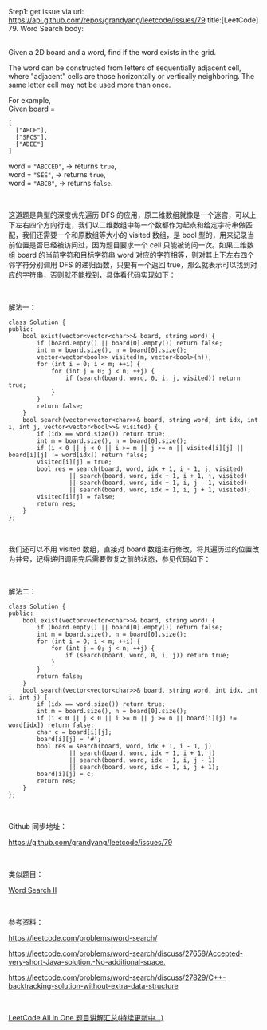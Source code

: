 Step1: get issue via url: https://api.github.com/repos/grandyang/leetcode/issues/79 
 title:[LeetCode] 79. Word Search 
 body:  
  

Given a 2D board and a word, find if the word exists in the grid.

The word can be constructed from letters of sequentially adjacent cell, where "adjacent" cells are those horizontally or vertically neighboring. The same letter cell may not be used more than once.

For example,  
Given board =
    
    
    [
      ["ABCE"],
      ["SFCS"],
      ["ADEE"]
    ]
    

word = `"ABCCED"`, -> returns `true`,  
word = `"SEE"`, -> returns `true`,  
word = `"ABCB"`, -> returns `false`.

 

这道题是典型的深度优先遍历 DFS 的应用，原二维数组就像是一个迷宫，可以上下左右四个方向行走，我们以二维数组中每一个数都作为起点和给定字符串做匹配，我们还需要一个和原数组等大小的 visited 数组，是 bool 型的，用来记录当前位置是否已经被访问过，因为题目要求一个 cell 只能被访问一次。如果二维数组 board 的当前字符和目标字符串 word 对应的字符相等，则对其上下左右四个邻字符分别调用 DFS 的递归函数，只要有一个返回 true，那么就表示可以找到对应的字符串，否则就不能找到，具体看代码实现如下：

 

解法一：
    
    
    class Solution {
    public:
        bool exist(vector<vector<char>>& board, string word) {
            if (board.empty() || board[0].empty()) return false;
            int m = board.size(), n = board[0].size();
            vector<vector<bool>> visited(m, vector<bool>(n));
            for (int i = 0; i < m; ++i) {
                for (int j = 0; j < n; ++j) {
                    if (search(board, word, 0, i, j, visited)) return true;
                }
            }
            return false;
        }
        bool search(vector<vector<char>>& board, string word, int idx, int i, int j, vector<vector<bool>>& visited) {
            if (idx == word.size()) return true;
            int m = board.size(), n = board[0].size();
            if (i < 0 || j < 0 || i >= m || j >= n || visited[i][j] || board[i][j] != word[idx]) return false;
            visited[i][j] = true;
            bool res = search(board, word, idx + 1, i - 1, j, visited) 
                     || search(board, word, idx + 1, i + 1, j, visited)
                     || search(board, word, idx + 1, i, j - 1, visited)
                     || search(board, word, idx + 1, i, j + 1, visited);
            visited[i][j] = false;
            return res;
        }
    };

 

我们还可以不用 visited 数组，直接对 board 数组进行修改，将其遍历过的位置改为井号，记得递归调用完后需要恢复之前的状态，参见代码如下：

 

解法二：
    
    
    class Solution {
    public:
        bool exist(vector<vector<char>>& board, string word) {
            if (board.empty() || board[0].empty()) return false;
            int m = board.size(), n = board[0].size();
            for (int i = 0; i < m; ++i) {
                for (int j = 0; j < n; ++j) {
                    if (search(board, word, 0, i, j)) return true;
                }
            }
            return false;
        }
        bool search(vector<vector<char>>& board, string word, int idx, int i, int j) {
            if (idx == word.size()) return true;
            int m = board.size(), n = board[0].size();
            if (i < 0 || j < 0 || i >= m || j >= n || board[i][j] != word[idx]) return false;    
            char c = board[i][j];
            board[i][j] = '#';
            bool res = search(board, word, idx + 1, i - 1, j) 
                     || search(board, word, idx + 1, i + 1, j)
                     || search(board, word, idx + 1, i, j - 1)
                     || search(board, word, idx + 1, i, j + 1);
            board[i][j] = c;
            return res;
        }
    };

 

Github 同步地址：

<https://github.com/grandyang/leetcode/issues/79>

 

类似题目：

[Word Search II](http://www.cnblogs.com/grandyang/p/4516013.html)

 

参考资料：

<https://leetcode.com/problems/word-search/>

<https://leetcode.com/problems/word-search/discuss/27658/Accepted-very-short-Java-solution.-No-additional-space.>

<https://leetcode.com/problems/word-search/discuss/27829/C++-backtracking-solution-without-extra-data-structure>

 

[LeetCode All in One 题目讲解汇总(持续更新中...)](http://www.cnblogs.com/grandyang/p/4606334.html)

